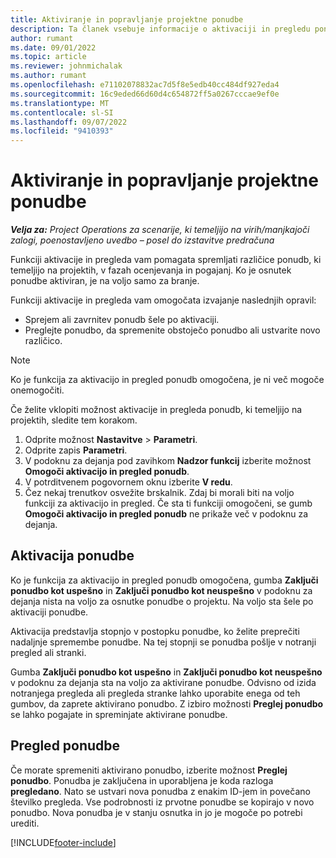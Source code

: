 ```yaml
---
title: Aktiviranje in popravljanje projektne ponudbe
description: Ta članek vsebuje informacije o aktivaciji in pregledu ponudb v programu Microsoft Dynamics 365 Project Operations.
author: rumant
ms.date: 09/01/2022
ms.topic: article
ms.reviewer: johnmichalak
ms.author: rumant
ms.openlocfilehash: e71102078832ac7d5f8e5edb40cc484df927eda4
ms.sourcegitcommit: 16c9eded66d60d4c654872ff5a0267cccae9ef0e
ms.translationtype: MT
ms.contentlocale: sl-SI
ms.lasthandoff: 09/07/2022
ms.locfileid: "9410393"
---
```

# <a name="activate-and-revise-a-project-quote"></a>Aktiviranje in popravljanje projektne ponudbe

_**Velja za:** Project Operations za scenarije, ki temeljijo na virih/manjkajoči zalogi, poenostavljeno uvedbo – posel do izstavitve predračuna_

Funkciji aktivacije in pregleda vam pomagata spremljati različice ponudb, ki temeljijo na projektih, v fazah ocenjevanja in pogajanj. Ko je osnutek ponudbe aktiviran, je na voljo samo za branje.

Funkciji aktivacije in pregleda vam omogočata izvajanje naslednjih opravil:

- Sprejem ali zavrnitev ponudb šele po aktivaciji.
- Preglejte ponudbo, da spremenite obstoječo ponudbo ali ustvarite novo različico.

> [!NOTE]
> Ko je funkcija za aktivacijo in pregled ponudb omogočena, je ni več mogoče onemogočiti.

Če želite vklopiti možnost aktivacije in pregleda ponudb, ki temeljijo na projektih, sledite tem korakom.

1. Odprite možnost **Nastavitve** \> **Parametri**.
1. Odprite zapis **Parametri**.
1. V podoknu za dejanja pod zavihkom **Nadzor funkcij** izberite možnost **Omogoči aktivacijo in pregled ponudb**.
1. V potrditvenem pogovornem oknu izberite **V redu**.
1. Čez nekaj trenutkov osvežite brskalnik. Zdaj bi morali biti na voljo funkciji za aktivacijo in pregled. Če sta ti funkciji omogočeni, se gumb **Omogoči aktivacijo in pregled ponudb** ne prikaže več v podoknu za dejanja.

## <a name="activating-a-quote"></a>Aktivacija ponudbe

Ko je funkcija za aktivacijo in pregled ponudb omogočena, gumba **Zaključi ponudbo kot uspešno** in **Zaključi ponudbo kot neuspešno** v podoknu za dejanja nista na voljo za osnutke ponudbe o projektu. Na voljo sta šele po aktivaciji ponudbe.

Aktivacija predstavlja stopnjo v postopku ponudbe, ko želite preprečiti nadaljnje spremembe ponudbe. Na tej stopnji se ponudba pošlje v notranji pregled ali stranki.

Gumba **Zaključi ponudbo kot uspešno** in **Zaključi ponudbo kot neuspešno** v podoknu za dejanja sta na voljo za aktivirane ponudbe. Odvisno od izida notranjega pregleda ali pregleda stranke lahko uporabite enega od teh gumbov, da zaprete aktivirano ponudbo. Z izbiro možnosti **Preglej ponudbo** se lahko pogajate in spreminjate aktivirane ponudbe.

## <a name="revising-a-quote"></a>Pregled ponudbe

Če morate spremeniti aktivirano ponudbo, izberite možnost **Preglej ponudbo**. Ponudba je zaključena in uporabljena je koda razloga **pregledano**. Nato se ustvari nova ponudba z enakim ID-jem in povečano številko pregleda. Vse podrobnosti iz prvotne ponudbe se kopirajo v novo ponudbo. Nova ponudba je v stanju osnutka in jo je mogoče po potrebi urediti.

[!INCLUDE[footer-include](../includes/footer-banner.md)]
